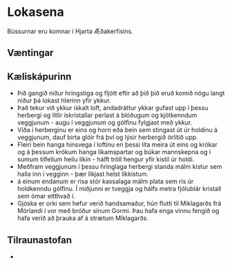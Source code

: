# Lokasena
Bússurnar eru komnar í Hjarta Æðakerfisins.

## Væntingar

## Kæliskápurinn
- Þið gangið niður hringstiga og fljótt eftir að þið þið eruð komið nógu langt 
  niður þá lokast hlerinn yfir ykkur.
- Það tekur við ykkur ískalt loft, andadráttur ykkar gufast upp í þessu
  herbergi og litlir ískristallar perlast á blóðugum og kjötkenndum veggjunum -
  augu í veggjunum og gólfinu fylgjast með ykkur.
- Víða í herberginu er eins og horn eða bein sem stingast út úr holdinu á 
  veggjunum, dauf birta glóir frá því og lýsir herbergið örlítið upp.
- Fleiri bein hanga hinsvega í loftinu en þessi líta meira út eins og krókar
  og á þessum krókum hanga líkamspartar og búkar mannskepna og í sumum
  tilfellum heilu líkin - hálft tröll hengur yfir kistil úr holdi.
- Meðfram veggjunum í þessu hringlaga herbergi standa málm kistur sem halla inn í
  vegginn - þær líkjast helst líkkistum.
- á einum endanum er risa stór kassalaga málm plata sem rís úr holdkenndu
  gólfinu. Í miðjunni er tveggja og hálfs metra fjólublár kristall sem ómar 
  eitthvað í.
- Gjóska er orki sem hefur verið handsamaður, hún flutti til Miklagarðs frá
  Mórlandi í vor með bróður sínum Gormi. Þau hafa enga vinnu fengið og hafa
  verið að þrauka af á strætum Miklagarðs.

## Tilraunastofan
- 

